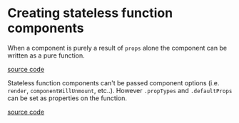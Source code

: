# Creating stateless function components

When a component is purely a result of `props` alone the component can be written as a pure function.

[source code](https://jsfiddle.net/5nzpxyuu/#tabs=js,result,html,resources)

Stateless function components can't be passed component options (i.e. `render`, `componentWillUnmount`, etc..). However `.propTypes` and `.defaultProps` can be set as properties on the function.

[source code](https://jsfiddle.net/tpvjyp34/#tabs=js,result,html,resources)
